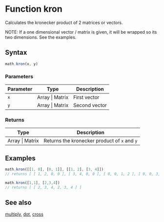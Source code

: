 <!-- Note: This file is automatically generated from source code comments. Changes made in this file will be overridden. -->

# Function kron

Calculates the kronecker product of 2 matrices or vectors.

NOTE: If a one dimensional vector / matrix is given, it will be
wrapped so its two dimensions.
See the examples.


## Syntax

```js
math.kron(x, y)
```

### Parameters

Parameter | Type | Description
--------- | ---- | -----------
`x` | Array &#124; Matrix | First vector
`y` | Array &#124; Matrix | Second vector

### Returns

Type | Description
---- | -----------
Array &#124; Matrix | Returns the kronecker product of `x` and `y`


## Examples

```js
math.kron([[1, 0], [0, 1]], [[1, 2], [3, 4]])
// returns [ [ 1, 2, 0, 0 ], [ 3, 4, 0, 0 ], [ 0, 0, 1, 2 ], [ 0, 0, 3, 4 ] ]

math.kron([1,1], [2,3,4])
// returns [ [ 2, 3, 4, 2, 3, 4 ] ]
```


## See also

[multiply](multiply.md),
[dot](dot.md),
[cross](cross.md)
